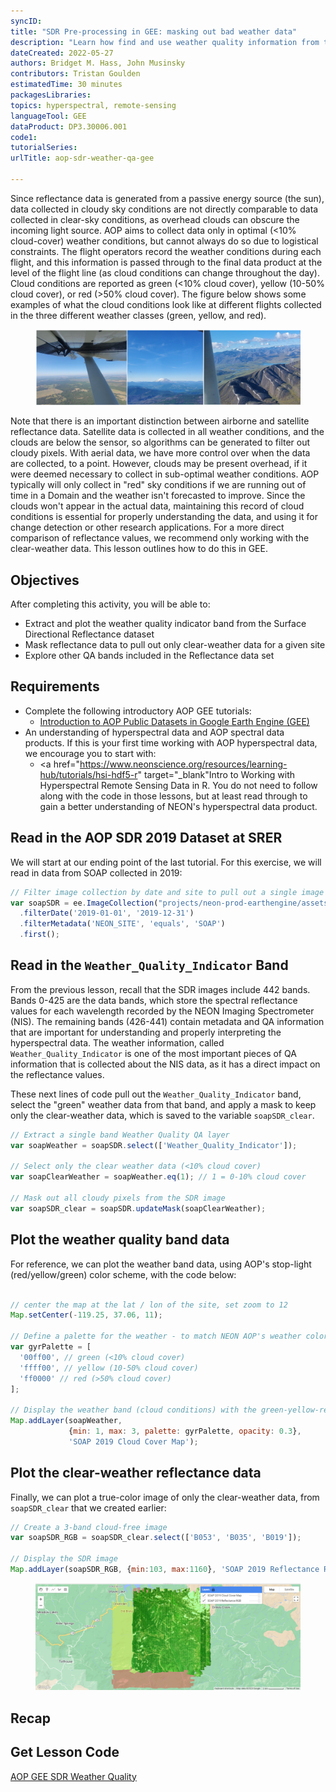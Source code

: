 ```yaml
---
syncID: 
title: "SDR Pre-processing in GEE: masking out bad weather data"
description: "Learn how find and use weather quality information from the Reflectance QA band in GEE"
dateCreated: 2022-05-27
authors: Bridget M. Hass, John Musinsky
contributors: Tristan Goulden
estimatedTime: 30 minutes
packagesLibraries: 
topics: hyperspectral, remote-sensing
languageTool: GEE
dataProduct: DP3.30006.001
code1: 
tutorialSeries: 
urlTitle: aop-sdr-weather-qa-gee

---
```


<div id="ds-objectives" markdown="1">

Since reflectance data is generated from a passive energy source (the sun), data collected in cloudy sky conditions are not directly comparable to data collected in clear-sky conditions, as overhead clouds can obscure the incoming light source. AOP aims to collect data only in optimal (<10% cloud-cover) weather conditions, but cannot always do so due to logistical constraints. The flight operators record the weather conditions during each flight, and this information is passed through to the final data product at the level of the flight line (as cloud conditions can change throughout the day). Cloud conditions are reported as green (<10% cloud cover), yellow (10-50% cloud cover), or red (>50% cloud cover). The figure below shows some examples of what the cloud conditions look like at different flights collected in the three different weather classes (green, yellow, and red).

<figure>
	<a href="https://raw.githubusercontent.com/NEONScience/NEON-Data-Skills/main/graphics/aop-gee2023/1b_sdr_weather/flight_cloud_photos.png">
	<img src="https://raw.githubusercontent.com/NEONScience/NEON-Data-Skills/main/graphics/aop-gee2023/1b_sdr_weather/flight_cloud_photos.png" alt="In-flight cloud photos"></a>
</figure>

Note that there is an important distinction between airborne and satellite reflectance data. Satellite data is collected in all weather conditions, and the clouds are below the sensor, so algorithms can be generated to filter out cloudy pixels. With aerial data, we have more control over when the data are collected, to a point. However, clouds may be present overhead, if it were deemed necessary to collect in sub-optimal weather conditions. AOP typically will only collect in "red" sky conditions if we are running out of time in a Domain and the weather isn't forecasted to improve. Since the clouds won't appear in the actual data, maintaining this record of cloud conditions is essential for properly understanding the data, and using it for change detection or other research applications. For a more direct comparison of reflectance values, we recommend only working with the clear-weather data. This lesson outlines how to do this in GEE.

## Objectives
After completing this activity, you will be able to:
- Extract and plot the weather quality indicator band from the Surface Directional Reflectance dataset
- Mask reflectance data to pull out only clear-weather data for a given site
- Explore other QA bands included in the Reflectance data set

## Requirements

- Complete the following introductory AOP GEE tutorials:
    - <a href="https://www.neonscience.org/resources/learning-hub/tutorials/intro-aop-gee-image-collections" target="_blank">Introduction to AOP Public Datasets in Google Earth Engine (GEE)</a>
- An understanding of hyperspectral data and AOP spectral data products. If this is your first time working with AOP hyperspectral data, we encourage you to start with:
    - <a href="https://www.neonscience.org/resources/learning-hub/tutorials/hsi-hdf5-r" target="_blank"Intro to Working with Hyperspectral Remote Sensing Data in R</a>. You do not need to follow along with the code in those lessons, but at least read through to gain a better understanding of NEON's hyperspectral data product.

</div>

## Read in the AOP SDR 2019 Dataset at SRER

We will start at our ending point of the last tutorial. For this exercise, we will read in data from SOAP collected in 2019:

```javascript
// Filter image collection by date and site to pull out a single image
var soapSDR = ee.ImageCollection("projects/neon-prod-earthengine/assets/DP3-30006-001")
  .filterDate('2019-01-01', '2019-12-31')
  .filterMetadata('NEON_SITE', 'equals', 'SOAP')
  .first();
```

## Read in the `Weather_Quality_Indicator` Band

From the previous lesson, recall that the SDR images include 442 bands. Bands 0-425 are the data bands, which store the spectral reflectance values for each wavelength recorded by the NEON Imaging Spectrometer (NIS). The remaining bands (426-441) contain metadata and QA information that are important for understanding and properly interpreting the hyperspectral data. The weather information, called `Weather_Quality_Indicator` is one of the most important pieces of QA information that is collected about the NIS data, as it has a direct impact on the reflectance values. 

These next lines of code pull out the `Weather_Quality_Indicator` band, select the "green" weather data from that band, and apply a mask to keep only the clear-weather data, which is saved to the variable `soapSDR_clear`.

```javascript
// Extract a single band Weather Quality QA layer
var soapWeather = soapSDR.select(['Weather_Quality_Indicator']);

// Select only the clear weather data (<10% cloud cover)
var soapClearWeather = soapWeather.eq(1); // 1 = 0-10% cloud cover

// Mask out all cloudy pixels from the SDR image
var soapSDR_clear = soapSDR.updateMask(soapClearWeather);
```

## Plot the weather quality band data

For reference, we can plot the weather band data, using AOP's stop-light (red/yellow/green) color scheme, with the code below:

```javascript

// center the map at the lat / lon of the site, set zoom to 12
Map.setCenter(-119.25, 37.06, 11);

// Define a palette for the weather - to match NEON AOP's weather color conventions
var gyrPalette = [
  '00ff00', // green (<10% cloud cover)
  'ffff00', // yellow (10-50% cloud cover)
  'ff0000' // red (>50% cloud cover)
];

// Display the weather band (cloud conditions) with the green-yellow-red palette
Map.addLayer(soapWeather,
             {min: 1, max: 3, palette: gyrPalette, opacity: 0.3},
             'SOAP 2019 Cloud Cover Map');
```

## Plot the clear-weather reflectance data
Finally, we can plot a true-color image of only the clear-weather data, from `soapSDR_clear` that we created earlier:

```javascript
// Create a 3-band cloud-free image 
var soapSDR_RGB = soapSDR_clear.select(['B053', 'B035', 'B019']);

// Display the SDR image
Map.addLayer(soapSDR_RGB, {min:103, max:1160}, 'SOAP 2019 Reflectance RGB');
```

<figure>
	<a href="https://raw.githubusercontent.com/NEONScience/NEON-Data-Skills/main/graphics/aop-gee2023/1b_sdr_weather/soap_clear_sdr_weather_map.PNG">
	<img src="https://raw.githubusercontent.com/NEONScience/NEON-Data-Skills/main/graphics/aop-gee2023/1b_sdr_weather/soap_clear_sdr_weather_map.PNG" alt="GEE Map of SOAP Weather Quality Map and Clear Reflectance Data"></a>
</figure>

## Recap

## Get Lesson Code

<a href="https://code.earthengine.google.com/25498471ad233861732bfaa26504194c" target="_blank">AOP GEE SDR Weather Quality</a>
